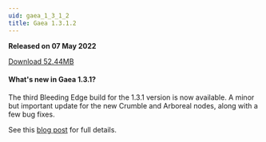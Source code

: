 ```yaml
---
uid: gaea_1_3_1_2
title: Gaea 1.3.1.2
---
```



**Released on 07 May 2022**

<a href="https://get.gaea.app/EAP/Gaea-1.3.1.2b.exe">Download 52.44MB</a> <br>


<div class="release-note">

#### What's new in Gaea 1.3.1?

The third Bleeding Edge build for the 1.3.1 version is now available. A minor but important update for the new Crumble and Arboreal nodes, along with a few bug fixes.

See this [blog post](https://blog.quadspinner.com/gaea-1-3-1-2-bleeding-edge/) for full details.

</div>
